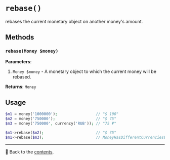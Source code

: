 # `rebase()`

rebases the current monetary object on another money's amount.

## Methods

### `rebase(Money $money)`
**Parameters**:
1. `Money $money` - A monetary object to which the current money will be rebased.

**Returns**: `Money`

## Usage

```php
$m1 = money('1000000');                 // "$ 100"
$m2 = money('750000');                  // "$ 75"
$m3 = money('750000', currency('RUB')); // "75 ₽"

$m1->rebase($m2);                       // "$ 75"
$m1->rebase($m3);                       // MoneyHasDifferentCurrenciesException
```

---

📌 Back to the [contents](/docs/04_money/README.md).
